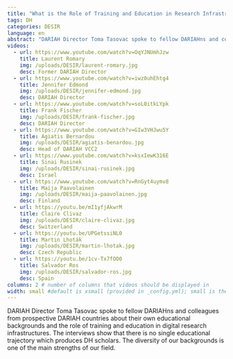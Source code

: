 ```yaml
---
title: "What is the Role of Training and Education in Research Infrastructures?"
tags: DH
categories: DESIR
language: en
abstract: "DARIAH Director Toma Tasovac spoke to fellow DARIAHns and colleagues from prospective DARIAH countries about the role of training and education in digital research infrastructures. "
videos:
  - url: https://www.youtube.com/watch?v=OqYJNUmhJzw
    title: Laurent Romary
    img: /uploads/DESIR/laurent-romary.jpg
    desc: Former DARIAH Director
  - url: https://www.youtube.com/watch?v=iwz0uhEhtg4
    title: Jennifer Edmond
    img: /uploads/DESIR/jennifer-edmond.jpg
    desc: DARIAH Director
  - url: https://www.youtube.com/watch?v=soL0itkLYpk
    title: Frank Fischer
    img: /uploads/DESIR/frank-fischer.jpg
    desc: DARIAH Director
  - url: https://www.youtube.com/watch?v=GIw3VHJwu5Y
    title: Agiatis Bernardou
    img: /uploads/DESIR/agiatis-benardou.jpg
    desc: Head of DARIAH VCC2
  - url: https://www.youtube.com/watch?v=ksxIewK316E
    title: Sinai Rusinek
    img: /uploads/DESIR/sinai-rusinek.jpg
    desc: Israel
  - url: https://www.youtube.com/watch?v=RnGyt4uymv8
    title: Maija Paavolainen
    img: /uploads/DESIR/maija-paavolainen.jpg
    desc: Finland
  - url: https://youtu.be/mI1yfjAkwrM
    title: Claire Clivaz
    img: /uploads/DESIR/claire-clivaz.jpg
    desc: Switzerland
  - url: https://youtu.be/UPGetssiNL0
    title: Martin Lhoták
    img: /uploads/DESIR/martin-lhotak.jpg
    desc: Czech Republic
  - url: https://youtu.be/1cv-Tx7fOO0
    title: Salvador Ros
    img: /uploads/DESIR/salvador-ros.jpg
    desc: Spain
columns: 2 # number of columns that videos should be displayed in
width: small #default is xsmall (provided in _config.yml); small is therefore wider than the usual width of a post and should be used with caution only if a particular post requires wider content; as is the case here where we want videos to display nicely
---
```



DARIAH Director Toma Tasovac spoke to fellow DARIAHns and colleagues from prospective DARIAH countries about their own educational backgrounds and the role of training and education in digital research infrastructures. The interviews show that there is no single educational trajectory which produces DH scholars. The diversity of our backgrounds is one of the main strengths of our field.
